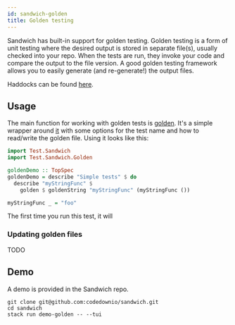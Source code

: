 ```yaml
---
id: sandwich-golden
title: Golden testing
---
```


Sandwich has built-in support for golden testing. Golden testing is a form of unit testing where the desired output is stored in separate file(s), usually checked into your repo. When the tests are run, they invoke your code and compare the output to the file version. A good golden testing framework allows you to easily generate (and re-generate!) the output files.

Haddocks can be found [here](http://hackage.haskell.org/package/sandwich/docs/Test-Sandwich-Golden.html).

## Usage

The main function for working with golden tests is [golden](http://hackage.haskell.org/package/sandwich/docs/Test-Sandwich-Golden.html#v:golden). It's a simple wrapper around [it](http://hackage.haskell.org/package/sandwich/docs/Test-Sandwich.html#v:it) with some options for the test name and how to read/write the golden file. Using it looks like this:

```haskell
import Test.Sandwich
import Test.Sandwich.Golden

goldenDemo :: TopSpec
goldenDemo = describe "Simple tests" $ do
  describe "myStringFunc" $
    golden $ goldenString "myStringFunc" (myStringFunc ())

myStringFunc _ = "foo"
```

The first time you run this test, it will

### Updating golden files

TODO

## Demo

A demo is provided in the Sandwich repo.

```shell
git clone git@github.com:codedownio/sandwich.git
cd sandwich
stack run demo-golden -- --tui
```
